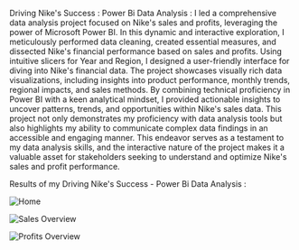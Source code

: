 Driving Nike's Success : Power Bi Data Analysis : I led a comprehensive data analysis project focused on Nike's sales and profits, leveraging the power of Microsoft Power BI. In this dynamic and interactive exploration, I meticulously performed data cleaning, created essential measures, and dissected Nike's financial performance based on sales and profits. Using intuitive slicers for Year and Region, I designed a user-friendly interface for diving into Nike's financial data. The project showcases visually rich data visualizations, including insights into product performance, monthly trends, regional impacts, and sales methods. By combining technical proficiency in Power BI with a keen analytical mindset, I provided actionable insights to uncover patterns, trends, and opportunities within Nike's sales data. This project not only demonstrates my proficiency with data analysis tools but also highlights my ability to communicate complex data findings in an accessible and engaging manner. This endeavor serves as a testament to my data analysis skills, and the interactive nature of the project makes it a valuable asset for stakeholders seeking to understand and optimize Nike's sales and profit performance.

Results of my Driving Nike's Success - Power Bi Data Analysis : 

![Home](https://github.com/jareddroz/PowerBI_Projects/assets/143546043/c39d8f77-45f2-4762-a16e-05ff6a18f7c1)


![Sales Overview](https://github.com/jareddroz/PowerBI_Projects/assets/143546043/8eefb611-f886-4757-b75d-e7f9249bd9e2)


![Profits Overview](https://github.com/jareddroz/PowerBI_Projects/assets/143546043/2fbbc5a2-e7b4-47f3-80fb-626915f9a7bc)

